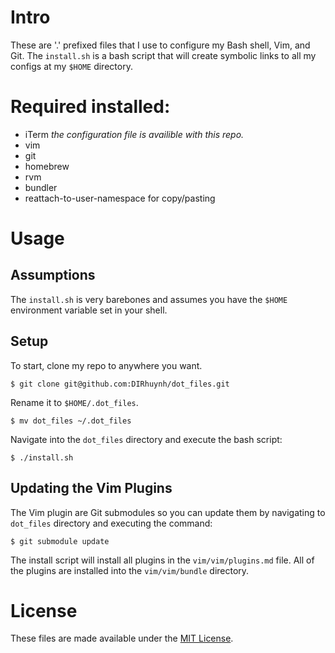 # Intro

These are '.' prefixed files that I use to configure my Bash shell, Vim, and
Git. The `install.sh` is a bash script that will create symbolic links to all my
configs at my `$HOME` directory.

# Required installed:

- iTerm *the configuration file is availible with this repo.*
- vim
- git
- homebrew
- rvm
- bundler
- reattach-to-user-namespace for copy/pasting

# Usage

## Assumptions

The `install.sh` is very barebones and assumes you have the `$HOME` environment
variable set in your shell.

## Setup

To start, clone my repo to anywhere you want.

`$ git clone git@github.com:DIRhuynh/dot_files.git`

Rename it to `$HOME/.dot_files`.

`$ mv dot_files ~/.dot_files`

Navigate into the `dot_files` directory and execute the bash script:

`$ ./install.sh`

## Updating the Vim Plugins

The Vim plugin are Git submodules so you can update them by navigating to
`dot_files` directory and executing the command:

`$ git submodule update`

The install script will install all plugins in the `vim/vim/plugins.md` file.
All of the plugins are installed into the `vim/vim/bundle` directory.

# License
These files are made available under the [MIT License](http://opensource.org/licenses/MIT).
